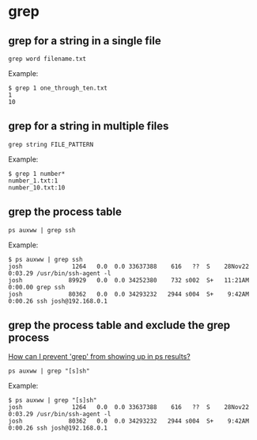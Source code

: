 # grep

## grep for a string in a single file
```
grep word filename.txt
```

Example:
```
$ grep 1 one_through_ten.txt
1
10
```

## grep for a string in multiple files
```
grep string FILE_PATTERN
```

Example:
```
$ grep 1 number*
number_1.txt:1
number_10.txt:10
```

## grep the process table
```
ps auxww | grep ssh
```
Example:
```
$ ps auxww | grep ssh
josh              1264   0.0  0.0 33637388    616   ??  S    28Nov22   0:03.29 /usr/bin/ssh-agent -l
josh             89929   0.0  0.0 34252380    732 s002  S+   11:21AM   0:00.00 grep ssh
josh             80362   0.0  0.0 34293232   2944 s004  S+    9:42AM   0:00.26 ssh josh@192.168.0.1
```

## grep the process table and exclude the grep process
[How can I prevent 'grep' from showing up in ps results?](https://unix.stackexchange.com/a/74186)
```
ps auxww | grep "[s]sh"
```
Example:
```
$ ps auxww | grep "[s]sh"
josh              1264   0.0  0.0 33637388    616   ??  S    28Nov22   0:03.29 /usr/bin/ssh-agent -l
josh             80362   0.0  0.0 34293232   2944 s004  S+    9:42AM   0:00.26 ssh josh@192.168.0.1
```
